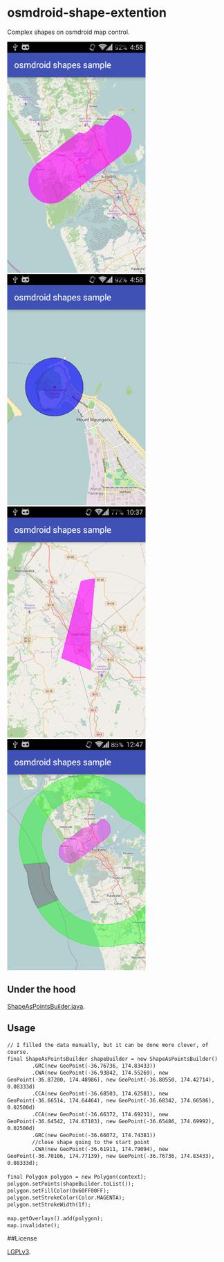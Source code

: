 # osmdroid-shape-extention
Complex shapes on osmdroid map control.

<pre><code><img src="device-2016-03-26-165748.png" height="533px" width="320px"> <img src="device-2016-03-26-165815.png" height="533px" width="320px"> <img src="device-2016-03-29-103718.png" height="533px" width="320px"> <img src="device-2016-03-31-124717.png" height="533px" width="320px"></code></pre>

## Under the hood

[ShapeAsPointsBuilder.java](osmdroid-shape-extention-lib/src/main/java/com/github/lassana/osmdroid_shape_extention/ShapeAsPointsBuilder.java).

## Usage

    // I filled the data manually, but it can be done more clever, of course.
    final ShapeAsPointsBuilder shapeBuilder = new ShapeAsPointsBuilder()
            .GRC(new GeoPoint(-36.76736, 174.83433))
            .CWA(new GeoPoint(-36.93842, 174.55269), new GeoPoint(-36.87200, 174.48986), new GeoPoint(-36.80550, 174.42714), 0.08333d)
            .CCA(new GeoPoint(-36.68503, 174.62581), new GeoPoint(-36.66514, 174.64464), new GeoPoint(-36.68342, 174.66586), 0.02500d)
            .CCA(new GeoPoint(-36.66372, 174.69231), new GeoPoint(-36.64542, 174.67103), new GeoPoint(-36.65486, 174.69992), 0.02500d)
            .GRC(new GeoPoint(-36.66072, 174.74381))
            //close shape going to the start point
            .CWA(new GeoPoint(-36.61911, 174.79094), new GeoPoint(-36.70106, 174.77139), new GeoPoint(-36.76736, 174.83433), 0.08333d);

    final Polygon polygon = new Polygon(context);
    polygon.setPoints(shapeBuilder.toList());
    polygon.setFillColor(0x60FF00FF);
    polygon.setStrokeColor(Color.MAGENTA);
    polygon.setStrokeWidth(1f);
    
    map.getOverlays().add(polygon);
    map.invalidate();
    
##License

[LGPLv3](LICENSE).
